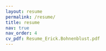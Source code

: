 ```yaml
---
layout: resume
permalink: /resume/
title: resume
nav: true
nav_order: 4
cv_pdf: Resume_Erick.Bohnenblust.pdf
---
```

